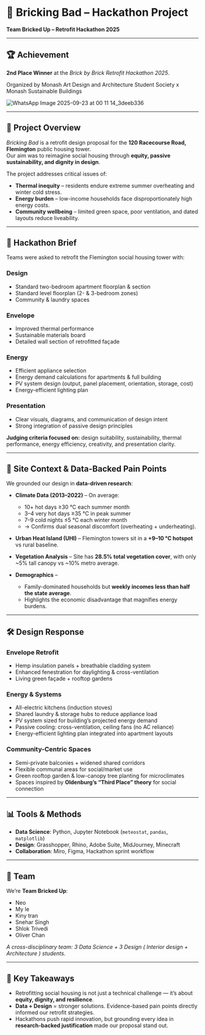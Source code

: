 # 🧱 Bricking Bad – Hackathon Project  

**Team Bricked Up – Retrofit Hackathon 2025**  

---

## 🏆 Achievement  
**2nd Place Winner** at the *Brick by Brick Retrofit Hackathon 2025*. 

Organized by Monash Art Design and Architecture Student Society x Monash Sustainable Buildings

![WhatsApp Image 2025-09-23 at 00 11 14_3deeb336](https://github.com/user-attachments/assets/027cb030-e364-4b98-a742-93ead917bb7a)

---

## 📌 Project Overview  
*Bricking Bad* is a retrofit design proposal for the **120 Racecourse Road, Flemington** public housing tower.  
Our aim was to reimagine social housing through **equity, passive sustainability, and dignity in design**.  

The project addresses critical issues of:  
- **Thermal inequity** – residents endure extreme summer overheating and winter cold stress.  
- **Energy burden** – low-income households face disproportionately high energy costs.  
- **Community wellbeing** – limited green space, poor ventilation, and dated layouts reduce liveability.  

---

## 🎯 Hackathon Brief  
Teams were asked to retrofit the Flemington social housing tower with:  

### Design  
- Standard two-bedroom apartment floorplan & section  
- Standard level floorplan (2- & 3-bedroom zones)  
- Community & laundry spaces  

### Envelope  
- Improved thermal performance  
- Sustainable materials board  
- Detailed wall section of retrofitted façade  

### Energy  
- Efficient appliance selection  
- Energy demand calculations for apartments & full building  
- PV system design (output, panel placement, orientation, storage, cost)  
- Energy-efficient lighting plan  

### Presentation  
- Clear visuals, diagrams, and communication of design intent  
- Strong integration of passive design principles  

**Judging criteria focused on:** design suitability, sustainability, thermal performance, energy efficiency, creativity, and presentation clarity.  

---

## 🔎 Site Context & Data-Backed Pain Points  
We grounded our design in **data-driven research**:  

- **Climate Data (2013–2022)** – On average:  
  - 10+ hot days ≥30 °C each summer month  
  - 3–4 very hot days ≥35 °C in peak summer  
  - 7–9 cold nights ≤5 °C each winter month  
  - → Confirms dual seasonal discomfort (overheating + underheating).  

- **Urban Heat Island (UHI)** – Flemington towers sit in a **+9–10 °C hotspot** vs rural baseline.  

- **Vegetation Analysis** – Site has **28.5% total vegetation cover**, with only ~5% tall canopy vs ~10% metro average.  

- **Demographics** –  
  - Family-dominated households but **weekly incomes less than half the state average**.  
  - Highlights the economic disadvantage that magnifies energy burdens.  

---

## 🛠️ Design Response  

### Envelope Retrofit  
- Hemp insulation panels + breathable cladding system  
- Enhanced fenestration for daylighting & cross-ventilation  
- Living green façade + rooftop gardens  

### Energy & Systems  
- All-electric kitchens (induction stoves)  
- Shared laundry & storage hubs to reduce appliance load  
- PV system sized for building’s projected energy demand  
- Passive cooling: cross-ventilation, ceiling fans (no AC reliance)  
- Energy-efficient lighting plan integrated into apartment layouts  

### Community-Centric Spaces  
- Semi-private balconies + widened shared corridors  
- Flexible communal areas for social/market use  
- Green rooftop garden & low-canopy tree planting for microclimates  
- Spaces inspired by **Oldenburg’s “Third Place” theory** for social connection  

---

## 📊 Tools & Methods  
- **Data Science**: Python, Jupyter Notebook (`meteostat`, `pandas`, `matplotlib`)  
- **Design**: Grasshopper, Rhino, Adobe Suite, MidJourney, Minecraft
- **Collaboration**: Miro, Figma, Hackathon sprint workflow  

---

## 👥 Team  
We’re **Team Bricked Up**:  
- Neo  
- My le 
- Kiny tran 
- Snehar Singh
- Shlok Trivedi
- Oliver Chan 

*A cross-disciplinary team: 3 Data Science + 3 Design ( Interior design + Architecture ) students.*  

---

## 🌱 Key Takeaways  
- Retrofitting social housing is not just a technical challenge — it’s about **equity, dignity, and resilience**.  
- **Data + Design** = stronger solutions. Evidence-based pain points directly informed our retrofit strategies.  
- Hackathons push rapid innovation, but grounding every idea in **research-backed justification** made our proposal stand out.  
